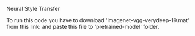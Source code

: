 Neural Style Transfer

To run this code you have to download 'imagenet-vgg-verydeep-19.mat' from this link:
and paste this file to 'pretrained-model' folder.

